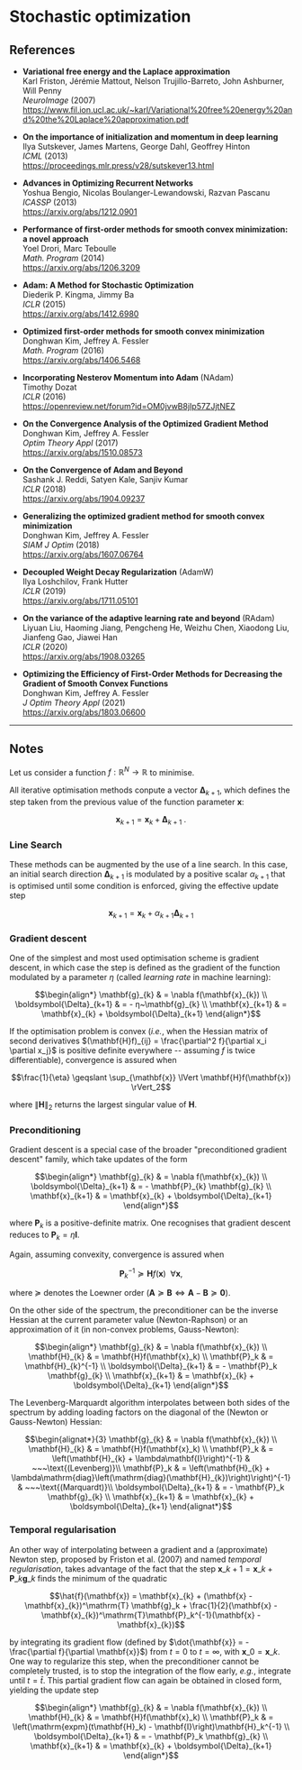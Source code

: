 # Stochastic optimization

## References

- **Variational free energy and the Laplace approximation** <br />
  Karl Friston, Jérémie Mattout, Nelson Trujillo-Barreto, John Ashburner, Will Penny <br />
  _NeuroImage_ (2007) <br />
  https://www.fil.ion.ucl.ac.uk/~karl/Variational%20free%20energy%20and%20the%20Laplace%20approximation.pdf

- **On the importance of initialization and momentum in deep learning** <br />
  Ilya Sutskever, James Martens, George Dahl, Geoffrey Hinton <br />
  _ICML_ (2013) <br />
  https://proceedings.mlr.press/v28/sutskever13.html
  
- **Advances in Optimizing Recurrent Networks** <br />
  Yoshua Bengio, Nicolas Boulanger-Lewandowski, Razvan Pascanu <br />
  _ICASSP_ (2013) <br />
  https://arxiv.org/abs/1212.0901
  
- **Performance of first-order methods for smooth convex minimization: a novel approach** <br />
  Yoel Drori, Marc Teboulle <br />
  _Math. Program_ (2014) <br />
  https://arxiv.org/abs/1206.3209
  
- **Adam: A Method for Stochastic Optimization** <br />
  Diederik P. Kingma, Jimmy Ba <br />
  _ICLR_ (2015) <br />
  https://arxiv.org/abs/1412.6980

- **Optimized first-order methods for smooth convex minimization** <br />
  Donghwan Kim, Jeffrey A. Fessler <br />
  _Math. Program_ (2016) <br />
  https://arxiv.org/abs/1406.5468
  
- **Incorporating Nesterov Momentum into Adam** (NAdam) <br />
  Timothy Dozat <br />
  _ICLR_ (2016) <br />
  https://openreview.net/forum?id=OM0jvwB8jIp57ZJjtNEZ

- **On the Convergence Analysis of the Optimized Gradient Method** <br />
  Donghwan Kim, Jeffrey A. Fessler <br />
  _Optim Theory Appl_ (2017) <br />
  https://arxiv.org/abs/1510.08573

- **On the Convergence of Adam and Beyond** <br />
  Sashank J. Reddi, Satyen Kale, Sanjiv Kumar <br />
  _ICLR_ (2018) <br />
  https://arxiv.org/abs/1904.09237

- **Generalizing the optimized gradient method for smooth convex minimization** <br />
  Donghwan Kim, Jeffrey A. Fessler <br />
  _SIAM J Optim_ (2018) <br />
  https://arxiv.org/abs/1607.06764

- **Decoupled Weight Decay Regularization** (AdamW) <br />
  Ilya Loshchilov, Frank Hutter <br />
  _ICLR_ (2019) <br />
  https://arxiv.org/abs/1711.05101

- **On the variance of the adaptive learning rate and beyond** (RAdam) <br />
  Liyuan Liu, Haoming Jiang, Pengcheng He, Weizhu Chen, Xiaodong Liu, Jianfeng Gao, Jiawei Han <br />
  _ICLR_ (2020) <br />
  https://arxiv.org/abs/1908.03265

- **Optimizing the Efficiency of First-Order Methods for Decreasing the Gradient of Smooth Convex Functions** <br />
  Donghwan Kim, Jeffrey A. Fessler <br />
  _J Optim Theory Appl_ (2021) <br />
  https://arxiv.org/abs/1803.06600
  
---

## Notes

Let us consider a function $f:\mathbb{R}^N \rightarrow \mathbb{R}$ to minimise.

All iterative optimisation methods conpute a vector $\boldsymbol{\Delta}_{k+1}$, 
which defines the step taken from the previous value of the function parameter $\mathbf{x}$:
```math
\mathbf{x}_{k+1} = \mathbf{x}_{k} + \boldsymbol{\Delta}_{k+1} ~.
```

### Line Search

These methods can be augmented by the use of a line search. In this case, 
an initial search direction $\boldsymbol{\Delta}_{k+1}$ is modulated by a positive
scalar $\alpha_{k+1}$ that is optimised until some condition is enforced, giving the effective update step
```math
\mathbf{x}_{k+1} = \mathbf{x}_{k} + \alpha_{k+1}\boldsymbol{\Delta}_{k+1}
```

### Gradient descent

One of the simplest and most used optimisation scheme is gradient descent, in which case
the step is defined as the gradient of the function modulated by a parameter $\eta$ (called
_learning rate_ in machine learning):
```math
\begin{align*}
\mathbf{g}_{k}            & = \nabla f(\mathbf{x}_{k}) \\
\boldsymbol{\Delta}_{k+1} & = - η~\mathbf{g}_{k} \\
\mathbf{x}_{k+1}          & = \mathbf{x}_{k} + \boldsymbol{\Delta}_{k+1}
\end{align*}
```

If the optimisation problem is convex (_i.e._, when the Hessian matrix of second derivatives $(\mathbf{H}f)_{ij} = \frac{\partial^2 f}{\partial x_i \partial x_j}$ is positive definite everywhere -- assuming $f$ is twice differentiable), convergence is assured when
```math
\frac{1}{\eta} \geqslant \sup_{\mathbf{x}} \lVert \mathbf{H}f(\mathbf{x}) \rVert_2
```
where $\lVert \mathbf{H} \rVert_2$ returns the largest singular value of $\mathbf{H}$.

### Preconditioning

Gradient descent is a special case of the broader "preconditioned gradient descent" family, which take updates of the form
```math
\begin{align*}
\mathbf{g}_{k}            & = \nabla f(\mathbf{x}_{k}) \\
\boldsymbol{\Delta}_{k+1} & = - \mathbf{P}_{k} \mathbf{g}_{k} \\
\mathbf{x}_{k+1}          & = \mathbf{x}_{k} + \boldsymbol{\Delta}_{k+1}
\end{align*}
```
where $\mathbf{P}_k$ is a positive-definite matrix. One recognises that gradient descent reduces to $\mathbf{P}_k = \eta \mathbf{I}$.

Again, assuming convexity, convergence is assured when 
```math
\mathbf{P}_k^{-1} \succcurlyeq \mathbf{H}f(\mathbf{x}) ~~\forall\mathbf{x},
```
where $\succcurlyeq$ denotes the Loewner order ($\mathbf{A} \succcurlyeq \mathbf{B} \Leftrightarrow \mathbf{A} - \mathbf{B} \succcurlyeq \mathbf{0}$).

On the other side of the spectrum, the preconditioner can be the inverse Hessian at the current parameter value (Newton-Raphson) or an approximation of it (in non-convex problems, Gauss-Newton):
```math
\begin{align*}
\mathbf{g}_{k}            & = \nabla f(\mathbf{x}_{k}) \\
\mathbf{H}_{k}            & = \mathbf{H}f(\mathbf{x}_k) \\
\mathbf{P}_k              & = \mathbf{H}_{k}^{-1} \\
\boldsymbol{\Delta}_{k+1} & = - \mathbf{P}_k \mathbf{g}_{k} \\
\mathbf{x}_{k+1}          & = \mathbf{x}_{k} + \boldsymbol{\Delta}_{k+1}
\end{align*}
```

The Levenberg-Marquardt algorithm interpolates between both sides of the spectrum by adding loading factors on the diagonal of the (Newton or Gauss-Newton) Hessian:
```math
\begin{alignat*}{3}
\mathbf{g}_{k}            & = \nabla f(\mathbf{x}_{k}) \\
\mathbf{H}_{k}            & = \mathbf{H}f(\mathbf{x}_k) \\
\mathbf{P}_k              & = \left(\mathbf{H}_{k} + \lambda\mathbf{I}\right)^{-1} & ~~~\text{(Levenberg)}\\
\mathbf{P}_k              & = \left(\mathbf{H}_{k} + \lambda\mathrm{diag}\left(\mathrm{diag}(\mathbf{H}_{k})\right)\right)^{-1} & ~~~\text{(Marquardt)}\\
\boldsymbol{\Delta}_{k+1} & = - \mathbf{P}_k \mathbf{g}_{k} \\
\mathbf{x}_{k+1}          & = \mathbf{x}_{k} + \boldsymbol{\Delta}_{k+1}
\end{alignat*}
```

### Temporal regularisation

An other way of interpolating between a gradient and a (approximate) Newton step, proposed by Friston et al. (2007) and named _temporal regularisation_, takes advantage of the fact that
the step $\mathbf{x}\_{k+1} = \mathbf{x}\_{k} + \mathbf{P}\_k \mathbf{g}\_k$ finds the minimum of the quadratic
```math
\hat{f}(\mathbf{x}) = \mathbf{x}_{k} + (\mathbf{x} - \mathbf{x}_{k})^\mathrm{T} \mathbf{g}_k + \frac{1}{2}(\mathbf{x} - \mathbf{x}_{k})^\mathrm{T}\mathbf{P}_k^{-1}(\mathbf{x} - \mathbf{x}_{k})
```
by integrating its gradient flow (defined by $\dot{\mathbf{x}} = -\frac{\partial f}{\partial \mathbf{x}}$)
from $t=0$ to $t=\infty$, with $\mathbf{x}\_0  = \mathbf{x}\_{k}$. One way to regularize this step, when the preconditioner cannot be completely trusted, is to stop the integration of the flow early, _e.g._, integrate until $t=\hat{t}$. This partial gradient flow can again be obtained in closed form, yielding the update step
```math
\begin{align*}
\mathbf{g}_{k}            & = \nabla f(\mathbf{x}_{k}) \\
\mathbf{H}_{k}            & = \mathbf{H}f(\mathbf{x}_k) \\
\mathbf{P}_k              & = \left(\mathrm{expm}(t\mathbf{H}_k) - \mathbf{I}\right)\mathbf{H}_k^{-1} \\
\boldsymbol{\Delta}_{k+1} & = - \mathbf{P}_k \mathbf{g}_{k} \\
\mathbf{x}_{k+1}          & = \mathbf{x}_{k} + \boldsymbol{\Delta}_{k+1}
\end{align*}
```
